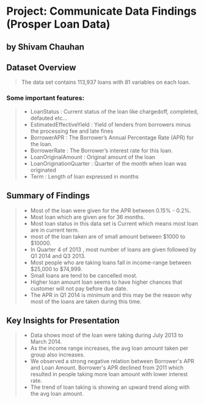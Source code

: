 # Project: Communicate Data Findings (Prosper Loan Data) 
## by Shivam Chauhan

## Dataset Overview

> The data set contains 113,937 loans with 81 variables on each loan.

### Some important features:
>- LoanStatus : Current status of the loan like chargedoff, completed, defauted etc…
>- EstimatedEffectiveYield : Yield of lenders from borrowers minus the processing fee and late fines
>- BorrowerAPR : The Borrower’s Annual Percentage Rate (APR) for the loan.
>- BorrowerRate : The Borrower’s interest rate for this loan.
>- LoanOriginalAmount : Original amount of the loan
>- LoanOriginationQuarter : Quarter of the month when loan was originated
>- Term : Length of loan expressed in months


## Summary of Findings

>- Most of the loan were given for the APR between 0.15% - 0.2%.
>- Most loan which are given are for 36 months.
>- Most loan status in this data set is Current which means most loan are in current term.
>- most of the loan taken are of small amount between $1000 to $10000.
>- In Quarter 4 of 2013 , most number of loans are given followed by Q1 2014 and Q3 2013.
>- Most people who are taking loans fall in income-range between $25,000 to $74,999.
>- Small loans are tend to be cancelled most.
>- Higher loan amount loan seems to have higher chances that customer will not pay before due date.
>- The APR in Q1 2014 is minimum and this may be the reason why most of the loans are taken during this time.
 


## Key Insights for Presentation

>- Data shows most of the loan were taking during July 2013 to March 2014.
>- As the income range increases, the avg loan amount taken per group also increases.
>- We observed a strong negative relation between Borrower's APR and Loan Amount. Borrower's APR declined from 2011 which resulted in people taking more loan amount with lower interest rate.
>- The trend of loan taking is showing an upward trend along with the avg loan amount. 